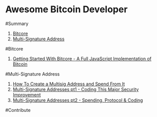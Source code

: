 # Awesome Bitcoin Developer

#Summary
1. [Bitcore](#bitcore)
2. [Multi-Signature Address](#multi-signature-address)

#Bitcore
1. [Getting Started With Bitcore - A Full JavaScript Implementation of Bitcoin](https://www.youtube.com/watch?v=TmkN8yYyOv8)

#Multi-Signature Address
1. [How To Create a Multisig Address and Spend From It](https://www.youtube.com/watch?v=YN2Vyu9RupU)
2. [Multi-Signature Addresses pt1 - Coding This Major Security Improvement](https://www.youtube.com/watch?v=zIbUSaZBJgU)
3. [Multi-Signature Addresses pt2 - Spending, Protocol & Coding](https://www.youtube.com/watch?v=OSA1pwlaypc)
 
#Contribute
